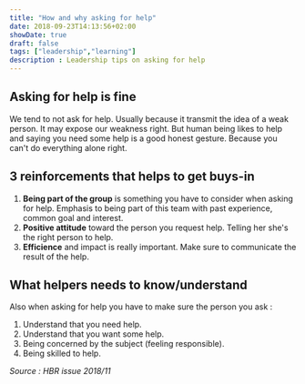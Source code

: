 ```yaml
---
title: "How and why asking for help"
date: 2018-09-23T14:13:56+02:00
showDate: true
draft: false
tags: ["leadership","learning"]
description : Leadership tips on asking for help
---
```

## Asking for help is fine

We tend to not ask for help. Usually because it transmit the idea of a weak person. It may expose our weakness right. But human being likes to help and saying you need some help is a good honest gesture. Because you can't do everything alone right.

## 3 reinforcements that helps to get buys-in

1. **Being part of the group** is something you have to consider when asking for help. Emphasis to being part of this team with past experience, common goal and interest.
2. **Positive attitude** toward the person you request help. Telling her she's the right person to help.
3. **Efficience** and impact is really important. Make sure to communicate the result of the help.


## What helpers needs to know/understand

Also when asking for help you have to make sure the person you ask :

1. Understand that you need help.
2. Understand that you want some help.
3. Being concerned by the subject (feeling responsible).
4. Being skilled to help.



_Source : HBR issue 2018/11_
